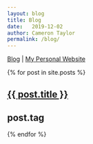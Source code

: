 ```yaml
---
layout: blog
title: Blog
date:   2019-12-02
author: Cameron Taylor
permalink: /blog/
---
```


[Blog](https://cameronntaylor.github.io/blog/) | [My Personal Website](https://cameronntaylor.github.io/)

<div class="posts">
  {% for post in site.posts %}
    <article class="post">
      <h1><a href="{{ site.baseurl }}{{ post.url }}">{{ post.title }}</a></h1>
      <h2> post.tag </h2>
      <!----- <div class="entry">
        {{ post.excerpt }}
      </div> ---->
      <!--{{ post.tag }} -->
    </article>
  {% endfor %}
</div>
